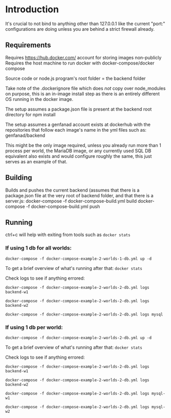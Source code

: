 # Introduction

It's crucial to not bind to anything other than 127.0.0.1 like the current "port:" configurations are doing unless you are behind a strict firewall already.

## Requirements
Requires https://hub.docker.com/ account for storing images non-publicly
Requires the host machine to run docker with docker-compose/docker compose

Source code or node.js program's root folder = the backend folder

Take note of the .dockerignore file which does *not* copy over node_modules on purpose, this is an in-image install step as there is an entirely different OS running in the docker image.

The setup assumes a package.json file is present at the backend root directory for npm install

The setup assumes a genfanad account exists at dockerhub with the repositories that follow each image's name in the yml files such as:
genfanad/backend

This might be the only image required, unless you already run more than 1 process per world, the MariaDB image, or any currently used SQL DB equivalent also exists and would configure roughly the same, this just serves as an example of that.

## Building
Builds and pushes the current backend (assumes that there is a package.json file at the very root of backend folder, and that there is a server.js:
docker-compose -f docker-compose-build.yml build
docker-compose -f docker-compose-build.yml push

## Running

ctrl+c will help with exiting from tools such as `docker stats`

### If using 1 db for all worlds:
`docker-compose -f docker-compose-example-2-worlds-1-db.yml up -d`

To get a brief overview of what's running after that:
`docker stats`

Check logs to see if anything errored:

`docker-compose -f docker-compose-example-2-worlds-2-db.yml logs backend-w1`

`docker-compose -f docker-compose-example-2-worlds-2-db.yml logs backend-w2`

`docker-compose -f docker-compose-example-2-worlds-2-db.yml logs mysql`


### If using 1 db per world:
`docker-compose -f docker-compose-example-2-worlds-2-db.yml up -d`

To get a brief overview of what's running after that:
`docker stats`

Check logs to see if anything errored:

`docker-compose -f docker-compose-example-2-worlds-2-db.yml logs backend-w1`

`docker-compose -f docker-compose-example-2-worlds-2-db.yml logs backend-w2`

`docker-compose -f docker-compose-example-2-worlds-2-db.yml logs mysql-w1`

`docker-compose -f docker-compose-example-2-worlds-2-db.yml logs mysql-w2`



